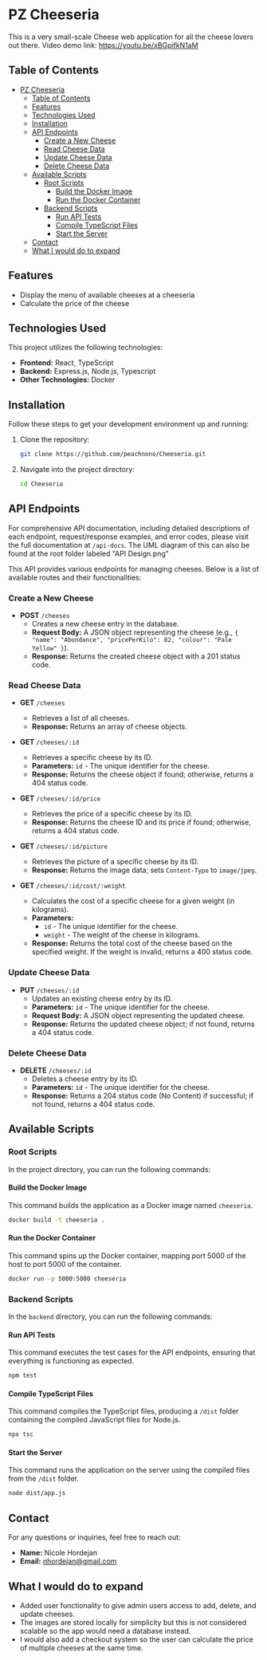 
# PZ Cheeseria

This is a very small-scale Cheese web application for all the cheese lovers out there.
Video demo link: <https://youtu.be/xBGpifkN1aM>

## Table of Contents

- [PZ Cheeseria](#pz-cheeseria)
  - [Table of Contents](#table-of-contents)
  - [Features](#features)
  - [Technologies Used](#technologies-used)
  - [Installation](#installation)
  - [API Endpoints](#api-endpoints)
    - [Create a New Cheese](#create-a-new-cheese)
    - [Read Cheese Data](#read-cheese-data)
    - [Update Cheese Data](#update-cheese-data)
    - [Delete Cheese Data](#delete-cheese-data)
  - [Available Scripts](#available-scripts)
    - [Root Scripts](#root-scripts)
      - [Build the Docker Image](#build-the-docker-image)
      - [Run the Docker Container](#run-the-docker-container)
    - [Backend Scripts](#backend-scripts)
      - [Run API Tests](#run-api-tests)
      - [Compile TypeScript Files](#compile-typescript-files)
      - [Start the Server](#start-the-server)
  - [Contact](#contact)
  - [What I would do to expand](#what-I-would-do-to-expand)

## Features

- Display the menu of available cheeses at a cheeseria
- Calculate the price of the cheese

## Technologies Used

This project utilizes the following technologies:

- **Frontend:** React, TypeScript
- **Backend:** Express.js, Node.js, Typescript
- **Other Technologies:** Docker

## Installation

Follow these steps to get your development environment up and running:

1. Clone the repository:

   ```bash
   git clone https://github.com/peachnono/Cheeseria.git
   ```

2. Navigate into the project directory:

   ```bash
   cd Cheeseria
   ```

## API Endpoints

For comprehensive API documentation, including detailed descriptions of each endpoint, request/response examples, and error codes, please visit the full documentation at `/api-docs`. The UML diagram of this can also be found at the root folder labeled "API Design.png"

This API provides various endpoints for managing cheeses. Below is a list of available routes and their functionalities:

### Create a New Cheese

- **POST** `/cheeses`
  - Creates a new cheese entry in the database.
  - **Request Body:** A JSON object representing the cheese (e.g., `{ "name": "Abondance", "pricePerKilo": 82, "colour": "Pale Yellow" }`).
  - **Response:** Returns the created cheese object with a 201 status code.

### Read Cheese Data

- **GET** `/cheeses`
  - Retrieves a list of all cheeses.
  - **Response:** Returns an array of cheese objects.

- **GET** `/cheeses/:id`
  - Retrieves a specific cheese by its ID.
  - **Parameters:** `id` - The unique identifier for the cheese.
  - **Response:** Returns the cheese object if found; otherwise, returns a 404 status code.

- **GET** `/cheeses/:id/price`
  - Retrieves the price of a specific cheese by its ID.
  - **Response:** Returns the cheese ID and its price if found; otherwise, returns a 404 status code.

- **GET** `/cheeses/:id/picture`
  - Retrieves the picture of a specific cheese by its ID.
  - **Response:** Returns the image data; sets `Content-Type` to `image/jpeg`.

- **GET** `/cheeses/:id/cost/:weight`
  - Calculates the cost of a specific cheese for a given weight (in kilograms).
  - **Parameters:**
    - `id` - The unique identifier for the cheese.
    - `weight` - The weight of the cheese in kilograms.
  - **Response:** Returns the total cost of the cheese based on the specified weight. If the weight is invalid, returns a 400 status code.

### Update Cheese Data

- **PUT** `/cheeses/:id`
  - Updates an existing cheese entry by its ID.
  - **Parameters:** `id` - The unique identifier for the cheese.
  - **Request Body:** A JSON object representing the updated cheese.
  - **Response:** Returns the updated cheese object; if not found, returns a 404 status code.

### Delete Cheese Data

- **DELETE** `/cheeses/:id`
  - Deletes a cheese entry by its ID.
  - **Parameters:** `id` - The unique identifier for the cheese.
  - **Response:** Returns a 204 status code (No Content) if successful; if not found, returns a 404 status code.

## Available Scripts

### Root Scripts

In the project directory, you can run the following commands:

#### Build the Docker Image

This command builds the application as a Docker image named `cheeseria`.

```bash
docker build -t cheeseria .
```

#### Run the Docker Container

This command spins up the Docker container, mapping port 5000 of the host to port 5000 of the container.

```bash
docker run -p 5000:5000 cheeseria
```

### Backend Scripts

In the `backend` directory, you can run the following commands:

#### Run API Tests

This command executes the test cases for the API endpoints, ensuring that everything is functioning as expected.

```bash
npm test
```

#### Compile TypeScript Files

This command compiles the TypeScript files, producing a `/dist` folder containing the compiled JavaScript files for Node.js.

```bash
npx tsc
```

#### Start the Server

This command runs the application on the server using the compiled files from the `/dist` folder.

```bash
node dist/app.js
```

## Contact

For any questions or inquiries, feel free to reach out:

- **Name:** Nicole Hordejan
- **Email:** <nhordejan@gmail.com>

## What I would do to expand

- Added user functionality to give admin users access to add, delete, and update cheeses.
- The images are stored locally for simplicity but this is not considered scalable so the app would need a database instead.
- I would also add a checkout system so the user can calculate the price of multiple cheeses at the same time.
